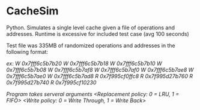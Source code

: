 # CacheSim
Python.  Simulates a single level cache given a file of operations and addresses.  Runtime is excessive for included test case (avg 100 seconds)

Test file was 335MB of randomized operations and addresses in the following format:

<op> <address>

ex:
W 0x7fff6c5b7b20
W 0x7fff6c5b7b18
W 0x7fff6c5b7b10
W 0x7fff6c5b7b08
W 0x7fff6c5b7af8
W 0x7fff6c5b7af0
W 0x7fff6c5b7ae8
W 0x7fff6c5b7ae0
W 0x7fff6c5b7ad8
R 0x7f995cf0ffc8
R 0x7f995d27b760
R 0x7f995d27b740
R 0x7f995cf10230

Program takes serveral arguments
<size of cache in Bytes> <Associativity of Cache> <Replacement policy: 0 = LRU, 1 = FIFO> <Write policy: 0 = Write Through, 1 = Write Back> <Trace File>
